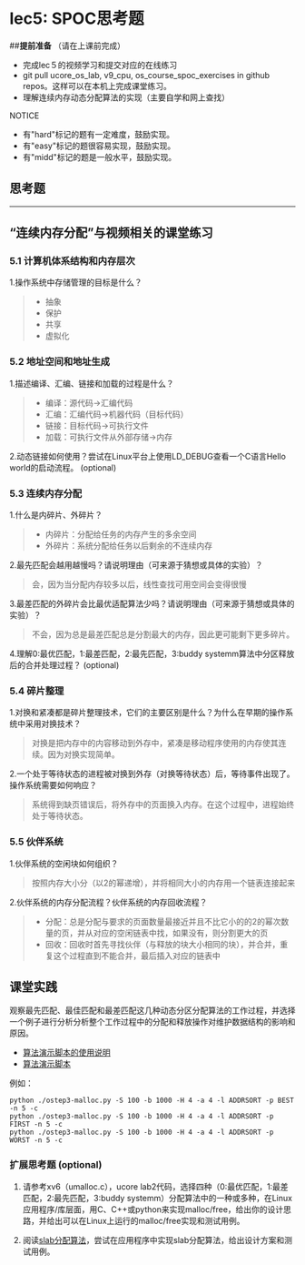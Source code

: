 # lec5: SPOC思考题

##**提前准备**
（请在上课前完成）

- 完成lec５的视频学习和提交对应的在线练习
- git pull ucore_os_lab, v9_cpu, os_course_spoc_exercises in github repos。这样可以在本机上完成课堂练习。
- 理解连续内存动态分配算法的实现（主要自学和网上查找）

NOTICE
- 有"hard"标记的题有一定难度，鼓励实现。
- 有"easy"标记的题很容易实现，鼓励实现。
- 有"midd"标记的题是一般水平，鼓励实现。


## 思考题
---

## “连续内存分配”与视频相关的课堂练习

### 5.1 计算机体系结构和内存层次

1.操作系统中存储管理的目标是什么？

  > - 抽象
  > - 保护
  > - 共享
  > - 虚拟化


### 5.2 地址空间和地址生成
1.描述编译、汇编、链接和加载的过程是什么？

  > - 编译：源代码->汇编代码
  > - 汇编：汇编代码->机器代码（目标代码）
  > - 链接：目标代码->可执行文件
  > - 加载：可执行文件从外部存储->内存

2.动态链接如何使用？尝试在Linux平台上使用LD_DEBUG查看一个C语言Hello world的启动流程。  (optional)



### 5.3 连续内存分配
1.什么是内碎片、外碎片？

  > - 内碎片：分配给任务的内存产生的多余空间
  > - 外碎片：系统分配给任务以后剩余的不连续内存

2.最先匹配会越用越慢吗？请说明理由（可来源于猜想或具体的实验）？

  > 会，因为当分配内存较多以后，线性查找可用空间会变得很慢

3.最差匹配的外碎片会比最优适配算法少吗？请说明理由（可来源于猜想或具体的实验）？

  > 不会，因为总是最差匹配总是分割最大的内存，因此更可能剩下更多碎片。

4.理解0:最优匹配，1:最差匹配，2:最先匹配，3:buddy systemm算法中分区释放后的合并处理过程？ (optional)


### 5.4 碎片整理
1.对换和紧凑都是碎片整理技术，它们的主要区别是什么？为什么在早期的操作系统中采用对换技术？  

  > 对换是把内存中的内容移动到外存中，紧凑是移动程序使用的内存使其连续。因为对换实现简单。

2.一个处于等待状态的进程被对换到外存（对换等待状态）后，等待事件出现了。操作系统需要如何响应？

  > 系统得到缺页错误后，将外存中的页面换入内存。在这个过程中，进程始终处于等待状态。

### 5.5 伙伴系统
1.伙伴系统的空闲块如何组织？

  > 按照内存大小分（以2的幂递增），并将相同大小的内存用一个链表连接起来

2.伙伴系统的内存分配流程？伙伴系统的内存回收流程？

  > - 分配：总是分配与要求的页面数量最接近并且不比它小的的2的幂次数量的页，并从对应的空闲链表中找，如果没有，则分割更大的页
  > - 回收：回收时首先寻找伙伴（与释放的块大小相同的块），并合并，重复这个过程直到不能合并，最后插入对应的链表中

## 课堂实践

观察最先匹配、最佳匹配和最差匹配这几种动态分区分配算法的工作过程，并选择一个例子进行分析分析整个工作过程中的分配和释放操作对维护数据结构的影响和原因。

  * [算法演示脚本的使用说明](https://github.com/chyyuu/os_tutorial_lab/blob/master/ostep/ostep3-malloc.md)
  * [算法演示脚本](https://github.com/chyyuu/os_tutorial_lab/blob/master/ostep/ostep3-malloc.py)

例如：
```
python ./ostep3-malloc.py -S 100 -b 1000 -H 4 -a 4 -l ADDRSORT -p BEST -n 5 -c
python ./ostep3-malloc.py -S 100 -b 1000 -H 4 -a 4 -l ADDRSORT -p FIRST -n 5 -c
python ./ostep3-malloc.py -S 100 -b 1000 -H 4 -a 4 -l ADDRSORT -p WORST -n 5 -c
```

### 扩展思考题 (optional)

1. 请参考xv6（umalloc.c），ucore lab2代码，选择四种（0:最优匹配，1:最差匹配，2:最先匹配，3:buddy systemm）分配算法中的一种或多种，在Linux应用程序/库层面，用C、C++或python来实现malloc/free，给出你的设计思路，并给出可以在Linux上运行的malloc/free实现和测试用例。


2. 阅读[slab分配算法](http://en.wikipedia.org/wiki/Slab_allocation)，尝试在应用程序中实现slab分配算法，给出设计方案和测试用例。
